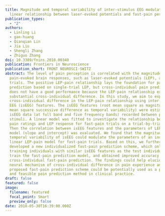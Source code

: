 ```yaml
---
title: Magnitude and temporal variability of inter-stimulus EEG modulate the
  linear relationship between laser-evoked potentials and fast-pain perception
publication_types:
  - "2"
authors:
  - Linling Li
  - gan-huang
  - Qianqian Lin
  - Jia Liu
  - Shengli Zhang
  - Zhiguo Zhang
doi: 10.3389/fnins.2018.00340
publication: Frontiers in Neuroscience
publication_short: FRONT NEUROSCI-SWITZ
abstract: The level of pain perception is correlated with the magnitude of
  pain-evoked brain responses, such as laser-evoked potentials (LEP), across
  trials. The positive LEP-pain relationship lays the foundation for pain
  prediction based on single-trial LEP, but cross-individual pain prediction
  does not have a good performance because the LEP-pain relationship exhibits
  substantial cross-individual difference. In this study, we aim to explain the
  cross-individual difference in the LEP-pain relationship using inter-stimulus
  EEG (isEEG) features. The isEEG features (root mean square as magnitude and
  mean square successive difference as temporal variability) were estimated from
  isEEG data (at full band and five frequency bands) recorded between painful
  stimuli. A linear model was fitted to investigate the relationship between
  pain ratings and LEP response for fast-pain trials on a trial-by-trial basis.
  Then the correlation between isEEG features and the parameters of LEP-pain
  model (slope and intercept) was evaluated. We found that the magnitude and
  temporal variability of isEEG could modulate the parameters of an individual's
  linear LEP-pain model for fast-pain trials. Based on this, we further
  developed a new individualized fast-pain prediction scheme, which only used
  training individuals with similar isEEG features as the test individual to
  train the fast-pain prediction model, and obtained improved accuracy in
  cross-individual fast-pain prediction. The findings could help elucidate the
  neural mechanism of cross-individual difference in pain experience and the
  proposed fast-pain prediction scheme could be potentially used as a practical
  and feasible pain prediction method in clinical practice.
draft: false
featured: false
image:
  filename: featured
  focal_point: Smart
  preview_only: false
date: 2018-05-30T16:39:00.000Z
---
```

